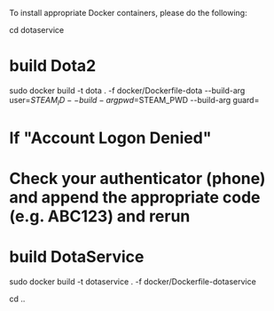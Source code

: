 To install appropriate Docker containers, please do the following:

cd dotaservice

# build Dota2
sudo docker build -t dota . -f docker/Dockerfile-dota --build-arg user=$STEAM_ID --build-arg pwd=$STEAM_PWD --build-arg guard=

# If "Account Logon Denied"
# Check your authenticator (phone) and append the appropriate code (e.g. ABC123) and rerun

# build DotaService
sudo docker build -t dotaservice . -f docker/Dockerfile-dotaservice

cd ..
